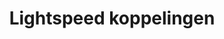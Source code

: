 ---
title: Lightspeed koppelingen
key: lightspeed
image: /images/@stock/lightspeed-koppelingen.png
link_to: /koppelingen/lightspeed
klass: webshop
layout: koppelingen
---